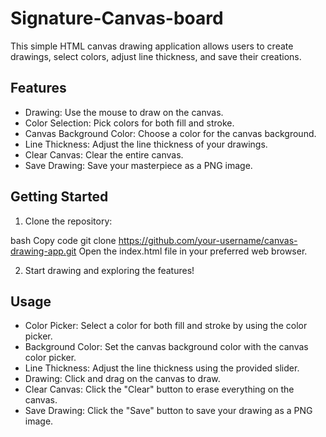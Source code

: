 # Signature-Canvas-board
This simple HTML canvas drawing application allows users to create drawings, select colors, adjust line thickness, and save their creations.

## Features
- Drawing: Use the mouse to draw on the canvas.
- Color Selection: Pick colors for both fill and stroke.
- Canvas Background Color: Choose a color for the canvas background.
- Line Thickness: Adjust the line thickness of your drawings.
- Clear Canvas: Clear the entire canvas.
- Save Drawing: Save your masterpiece as a PNG image.

## Getting Started
1. Clone the repository:

bash
Copy code
git clone https://github.com/your-username/canvas-drawing-app.git
Open the index.html file in your preferred web browser.

2. Start drawing and exploring the features!

## Usage
- Color Picker: Select a color for both fill and stroke by using the color picker.
- Background Color: Set the canvas background color with the canvas color picker.
- Line Thickness: Adjust the line thickness using the provided slider.
- Drawing: Click and drag on the canvas to draw.
- Clear Canvas: Click the "Clear" button to erase everything on the canvas.
- Save Drawing: Click the "Save" button to save your drawing as a PNG image.
